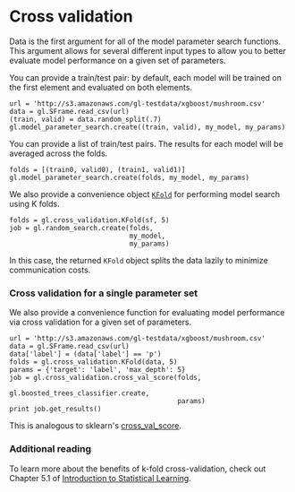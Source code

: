# Cross validation 

Data is the first argument for all of the model parameter search functions. This argument allows for several different input types to allow you to better evaluate model performance on a given set of parameters.

You can provide a train/test pair: by default, each model will be trained on the first element and evaluated on both elements.

```
url = 'http://s3.amazonaws.com/gl-testdata/xgboost/mushroom.csv' 
data = gl.SFrame.read_csv(url)
(train, valid) = data.random_split(.7)
gl.model_parameter_search.create((train, valid), my_model, my_params)
```

You can provide a list of train/test pairs. The results for each model will be averaged across the folds.

```
folds = [(train0, valid0), (train1, valid1)]
gl.model_parameter_search.create(folds, my_model, my_params)
```

We also provide a convenience object [`KFold`](https://dato.com/products/create/docs/generated/graphlab.toolkits.cross_validation.KFold.html) for performing model search using K folds.

```
folds = gl.cross_validation.KFold(sf, 5)
job = gl.random_search.create(folds,
                              my_model,  
                              my_params)
```

In this case, the returned `KFold` object splits the data lazily to minimize communication costs.

### Cross validation for a single parameter set 

We also provide a convenience function for evaluating model performance via cross validation for a given set of parameters.

```
url = 'http://s3.amazonaws.com/gl-testdata/xgboost/mushroom.csv'
data = gl.SFrame.read_csv(url)
data['label'] = (data['label'] == 'p')
folds = gl.cross_validation.KFold(data, 5)
params = {'target': 'label', 'max_depth': 5}
job = gl.cross_validation.cross_val_score(folds,
                                          gl.boosted_trees_classifier.create,
                                          params)
print job.get_results()
```

This is analogous to sklearn's [cross_val_score](http://scikit-learn.org/stable/modules/generated/sklearn.cross_validation.cross_val_score.html).

### Additional reading

To learn more about the benefits of k-fold cross-validation, check out Chapter 5.1 of 
[Introduction to Statistical Learning](http://www-bcf.usc.edu/~gareth/ISL/ISLR%20First%20Printing.pdf).
